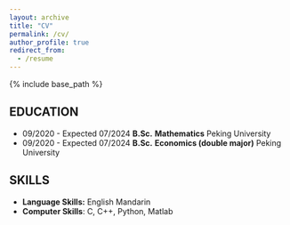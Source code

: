 ```yaml
---
layout: archive
title: "CV"
permalink: /cv/
author_profile: true
redirect_from:
  - /resume
---
```


{% include base_path %}

## EDUCATION

- 09/2020 - Expected 07/2024       **B.Sc.**        **Mathematics**        Peking University
- 09/2020 - Expected 07/2024       **B.Sc.**        **Economics (double major)**       Peking University



## SKILLS

- **Language Skills:** English Mandarin
- **Computer Skills**: C, C++, Python, Matlab
